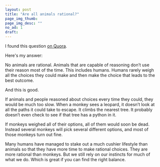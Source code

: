 ```yaml
---
layout: post
title: "Are all animals rational?"
page_img_thumb: 
page_img_desc: ""
no_ad: 1
draft: 
---
```


I found this question <a href="https://www.quora.com/Are-all-animals-rational">on Quora</a>.

Here's my answer:

No animals are rational. Animals that are capable of reasoning don’t use their reason most of the time. This includes humans. Humans rarely weigh all the choices they could make and then make the choice that leads to the best outcome.

And this is good.

If animals and people reasoned about choices every time they could, they would be much too slow. When a monkey sees a leopard, it doesn’t look at all the paths it could take to escape. It climbs the nearest tree. It probably doesn’t even check to see if that tree has a python in it.

If monkeys weighed all of their options, all of them would soon be dead. Instead several monkeys will pick several different options, and most of those monkeys turn out fine.

Many humans have managed to stake out a much cushier lifestyle than animals so that they have more time to make rational choices. They are more rational than monkeys. But we still rely on our instincts for much of what we do. Which is great if you can find the right balance.
